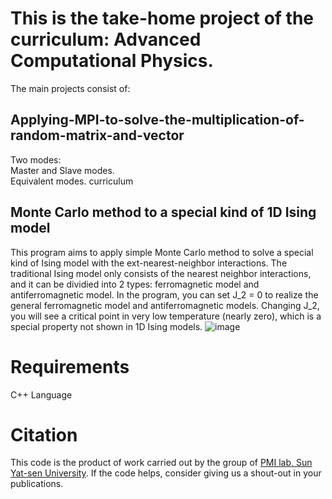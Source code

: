 # This is the take-home project of the curriculum: Advanced Computational Physics.

The main projects consist of: 
## Applying-MPI-to-solve-the-multiplication-of-random-matrix-and-vector
Two modes:  
Master and Slave modes.  
Equivalent modes.
curriculum
## Monte Carlo method to a special kind of 1D Ising model
This program aims to apply simple Monte Carlo method to solve a special kind of Ising model with the ext-nearest-neighbor interactions. The traditional Ising model only consists of the nearest neighbor interactions, and it can be dividied into 2 types: ferromagnetic model and antiferromagnetic model. In the program, you can set J_2 = 0 to realize the general ferromagnetic model and antiferromagnetic models. Changing J_2, you will see a critical point in very low temperature (nearly zero), which is a special property not shown in 1D Ising models.
![image](https://github.com/Chan-Li/RNN-SAS/blob/main/%E6%88%AA%E5%B1%8F2021-06-03%20%E4%B8%8B%E5%8D%888.07.30.png)
# Requirements
C++ Language
# Citation
This code is the product of work carried out by the group of [PMI lab, Sun Yat-sen University](https://www.labxing.com/hphuang2018). If the code helps, consider giving us a shout-out in your publications.

